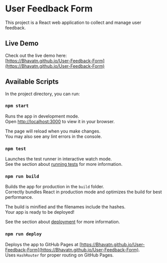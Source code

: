 # User Feedback Form

This project is a React web application to collect and manage user feedback.  

## Live Demo
Check out the live demo here:  
[https://Bhavatn.github.io/User-Feedback-Form](https://Bhavatn.github.io/User-Feedback-Form)

## Available Scripts

In the project directory, you can run:

### `npm start`

Runs the app in development mode.  
Open [http://localhost:3000](http://localhost:3000) to view it in your browser.  

The page will reload when you make changes.  
You may also see any lint errors in the console.

### `npm test`

Launches the test runner in interactive watch mode.  
See the section about [running tests](https://facebook.github.io/create-react-app/docs/running-tests) for more information.

### `npm run build`

Builds the app for production in the `build` folder.  
Correctly bundles React in production mode and optimizes the build for best performance.  

The build is minified and the filenames include the hashes.  
Your app is ready to be deployed!  

See the section about [deployment](https://facebook.github.io/create-react-app/docs/deployment) for more information.

### `npm run deploy`

Deploys the app to GitHub Pages at [https://Bhavatn.github.io/User-Feedback-Form](https://Bhavatn.github.io/User-Feedback-Form).  
Uses `HashRouter` for proper routing on GitHub Pages.

